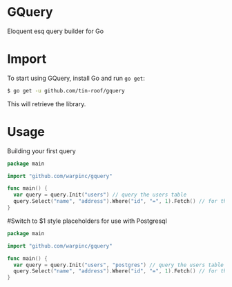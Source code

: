 # GQuery
Eloquent esq query builder for Go

# Import
To start using GQuery, install Go and run `go get`:

```sh
$ go get -u github.com/tin-roof/gquery
```

This will retrieve the library.

# Usage
Building your first query

```go
package main

import "github.com/warpinc/gquery"

func main() {
  var query = query.Init("users") // query the users table
  query.Select("name", "address").Where("id", "=", 1).Fetch() // for the users name and address where id is 1
}
```

#Switch to $1 style placeholders for use with Postgresql

```go
package main

import "github.com/warpinc/gquery"

func main() {
  var query = query.Init("users", "postgres") // query the users table
  query.Select("name", "address").Where("id", "=", 1).Fetch() // for the users name and address where id is 1
}

